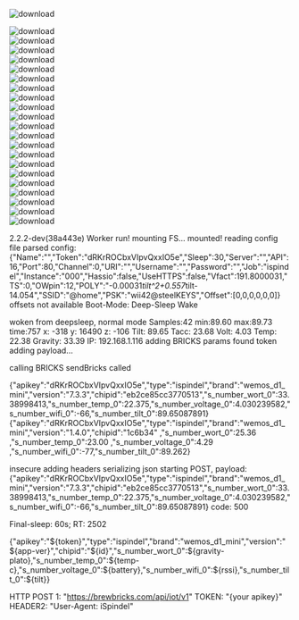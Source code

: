 ![download](https://img.shields.io/github/downloads/mp-se/gravitymon/v1.4.0-beta1/total) <br>

![download](https://img.shields.io/github/downloads/mp-se/gravitymon/v1.3.0/total) <br>
![download](https://img.shields.io/github/downloads/mp-se/gravitymon/v1.3.0-beta3/total) <br> 
![download](https://img.shields.io/github/downloads/mp-se/gravitymon/v1.3.0-beta2/total) <br>
![download](https://img.shields.io/github/downloads/mp-se/gravitymon/v1.3.1-beta1/total) <br>
![download](https://img.shields.io/github/downloads/mp-se/gravitymon/v1.2.1/total) <br>
![download](https://img.shields.io/github/downloads/mp-se/gravitymon/v1.2.0/total) <br>
![download](https://img.shields.io/github/downloads/mp-se/gravitymon/v1.2.0-beta2/total) <br>
![download](https://img.shields.io/github/downloads/mp-se/gravitymon/v1.2.0-beta1/total) <br>
![download](https://img.shields.io/github/downloads/mp-se/gravitymon/v1.1.1/total) <br>
![download](https://img.shields.io/github/downloads/mp-se/gravitymon/v1.1.0/total) <br>
![download](https://img.shields.io/github/downloads/mp-se/gravitymon/v1.1.0-beta4/total) <br>
![download](https://img.shields.io/github/downloads/mp-se/gravitymon/v1.1.0-beta3/total) <br>
![download](https://img.shields.io/github/downloads/mp-se/gravitymon/v1.1.0-beta2/total) <br>
![download](https://img.shields.io/github/downloads/mp-se/gravitymon/v1.1.0-beta1/total) <br>
![download](https://img.shields.io/github/downloads/mp-se/gravitymon/v1.0.0/total) <br>
![download](https://img.shields.io/github/downloads/mp-se/gravitymon/v1.0.0-beta2/total) <br>
![download](https://img.shields.io/github/downloads/mp-se/gravitymon/v1.0.0-beta1/total) <br>
![download](https://img.shields.io/github/downloads/mp-se/gravitymon/v0.9.0/total) <br>
![download](https://img.shields.io/github/downloads/mp-se/gravitymon/v0.8.0/total) <br>
![download](https://img.shields.io/github/downloads/mp-se/gravitymon/v0.7.0/total) <br>
![download](https://img.shields.io/github/downloads/mp-se/gravitymon/v0.6.0/total) <br>


2.2.2-dev(38a443e)
Worker run!
mounting FS... mounted!
reading config file
parsed config:
{"Name":"","Token":"dRKrROCbxVIpvQxxIO5e","Sleep":30,"Server":"","API":16,"Port":80,"Channel":0,"URI":"","Username":"","Password":"","Job":"ispindel","Instance":"000","Hassio":false,"UseHTTPS":false,"Vfact":191.8000031,"TS":0,"OWpin":12,"POLY":"-0.00031*tilt^2+0.557*tilt-14.054","SSID":"@home","PSK":"wii42@steelKEYS","Offset":[0,0,0,0,0,0]}
offsets not available
Boot-Mode: Deep-Sleep Wake

woken from deepsleep, normal mode
Samples:42 min:89.60 max:89.73 time:757
x: -318 y: 16490 z: -106
Tilt: 89.65
Tacc: 23.68
Volt: 4.03
Temp: 22.38
Gravity: 33.39
IP: 192.168.1.116
adding BRICKS params
found token
adding payload...

calling BRICKS
sendBricks called

{"apikey":"dRKrROCbxVIpvQxxIO5e","type":"ispindel","brand":"wemos_d1_mini","version":"7.3.3","chipid":"eb2ce85cc3770513","s_number_wort_0":33.38998413,"s_number_temp_0":22.375,"s_number_voltage_0":4.030239582,"s_number_wifi_0":-66,"s_number_tilt_0":89.65087891}
{"apikey":"dRKrROCbxVIpvQxxIO5e","type":"ispindel","brand":"wemos_d1_mini","version":"1.4.0","chipid":"1c6b34"          ,"s_number_wort_0":25.36      ,"s_number_temp_0":23.00 ,"s_number_voltage_0":4.29       ,"s_number_wifi_0":-77,"s_number_tilt_0":89.262}

insecure
adding headers
serializing json
starting POST, payload: {"apikey":"dRKrROCbxVIpvQxxIO5e","type":"ispindel","brand":"wemos_d1_mini","version":"7.3.3","chipid":"eb2ce85cc3770513","s_number_wort_0":33.38998413,"s_number_temp_0":22.375,"s_number_voltage_0":4.030239582,"s_number_wifi_0":-66,"s_number_tilt_0":89.65087891}
code: 500

Final-sleep: 60s; RT: 2502


{"apikey":"${token}","type":"ispindel","brand":"wemos_d1_mini","version":"${app-ver}","chipid":"${id}","s_number_wort_0":${gravity-plato},"s_number_temp_0":${temp-c},"s_number_voltage_0":${battery},"s_number_wifi_0":${rssi},"s_number_tilt_0":${tilt}}

HTTP POST 1: "https://brewbricks.com/api/iot/v1"
TOKEN: "{your apikey}"
HEADER2: "User-Agent: iSpindel"